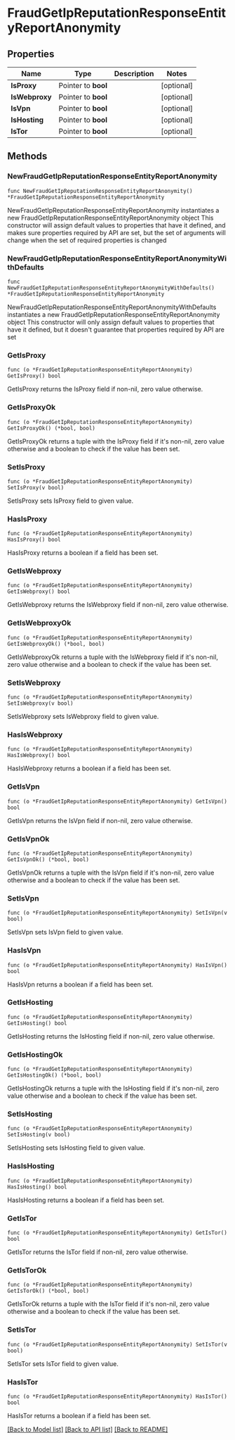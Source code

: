 # FraudGetIpReputationResponseEntityReportAnonymity

## Properties

Name | Type | Description | Notes
------------ | ------------- | ------------- | -------------
**IsProxy** | Pointer to **bool** |  | [optional] 
**IsWebproxy** | Pointer to **bool** |  | [optional] 
**IsVpn** | Pointer to **bool** |  | [optional] 
**IsHosting** | Pointer to **bool** |  | [optional] 
**IsTor** | Pointer to **bool** |  | [optional] 

## Methods

### NewFraudGetIpReputationResponseEntityReportAnonymity

`func NewFraudGetIpReputationResponseEntityReportAnonymity() *FraudGetIpReputationResponseEntityReportAnonymity`

NewFraudGetIpReputationResponseEntityReportAnonymity instantiates a new FraudGetIpReputationResponseEntityReportAnonymity object
This constructor will assign default values to properties that have it defined,
and makes sure properties required by API are set, but the set of arguments
will change when the set of required properties is changed

### NewFraudGetIpReputationResponseEntityReportAnonymityWithDefaults

`func NewFraudGetIpReputationResponseEntityReportAnonymityWithDefaults() *FraudGetIpReputationResponseEntityReportAnonymity`

NewFraudGetIpReputationResponseEntityReportAnonymityWithDefaults instantiates a new FraudGetIpReputationResponseEntityReportAnonymity object
This constructor will only assign default values to properties that have it defined,
but it doesn't guarantee that properties required by API are set

### GetIsProxy

`func (o *FraudGetIpReputationResponseEntityReportAnonymity) GetIsProxy() bool`

GetIsProxy returns the IsProxy field if non-nil, zero value otherwise.

### GetIsProxyOk

`func (o *FraudGetIpReputationResponseEntityReportAnonymity) GetIsProxyOk() (*bool, bool)`

GetIsProxyOk returns a tuple with the IsProxy field if it's non-nil, zero value otherwise
and a boolean to check if the value has been set.

### SetIsProxy

`func (o *FraudGetIpReputationResponseEntityReportAnonymity) SetIsProxy(v bool)`

SetIsProxy sets IsProxy field to given value.

### HasIsProxy

`func (o *FraudGetIpReputationResponseEntityReportAnonymity) HasIsProxy() bool`

HasIsProxy returns a boolean if a field has been set.

### GetIsWebproxy

`func (o *FraudGetIpReputationResponseEntityReportAnonymity) GetIsWebproxy() bool`

GetIsWebproxy returns the IsWebproxy field if non-nil, zero value otherwise.

### GetIsWebproxyOk

`func (o *FraudGetIpReputationResponseEntityReportAnonymity) GetIsWebproxyOk() (*bool, bool)`

GetIsWebproxyOk returns a tuple with the IsWebproxy field if it's non-nil, zero value otherwise
and a boolean to check if the value has been set.

### SetIsWebproxy

`func (o *FraudGetIpReputationResponseEntityReportAnonymity) SetIsWebproxy(v bool)`

SetIsWebproxy sets IsWebproxy field to given value.

### HasIsWebproxy

`func (o *FraudGetIpReputationResponseEntityReportAnonymity) HasIsWebproxy() bool`

HasIsWebproxy returns a boolean if a field has been set.

### GetIsVpn

`func (o *FraudGetIpReputationResponseEntityReportAnonymity) GetIsVpn() bool`

GetIsVpn returns the IsVpn field if non-nil, zero value otherwise.

### GetIsVpnOk

`func (o *FraudGetIpReputationResponseEntityReportAnonymity) GetIsVpnOk() (*bool, bool)`

GetIsVpnOk returns a tuple with the IsVpn field if it's non-nil, zero value otherwise
and a boolean to check if the value has been set.

### SetIsVpn

`func (o *FraudGetIpReputationResponseEntityReportAnonymity) SetIsVpn(v bool)`

SetIsVpn sets IsVpn field to given value.

### HasIsVpn

`func (o *FraudGetIpReputationResponseEntityReportAnonymity) HasIsVpn() bool`

HasIsVpn returns a boolean if a field has been set.

### GetIsHosting

`func (o *FraudGetIpReputationResponseEntityReportAnonymity) GetIsHosting() bool`

GetIsHosting returns the IsHosting field if non-nil, zero value otherwise.

### GetIsHostingOk

`func (o *FraudGetIpReputationResponseEntityReportAnonymity) GetIsHostingOk() (*bool, bool)`

GetIsHostingOk returns a tuple with the IsHosting field if it's non-nil, zero value otherwise
and a boolean to check if the value has been set.

### SetIsHosting

`func (o *FraudGetIpReputationResponseEntityReportAnonymity) SetIsHosting(v bool)`

SetIsHosting sets IsHosting field to given value.

### HasIsHosting

`func (o *FraudGetIpReputationResponseEntityReportAnonymity) HasIsHosting() bool`

HasIsHosting returns a boolean if a field has been set.

### GetIsTor

`func (o *FraudGetIpReputationResponseEntityReportAnonymity) GetIsTor() bool`

GetIsTor returns the IsTor field if non-nil, zero value otherwise.

### GetIsTorOk

`func (o *FraudGetIpReputationResponseEntityReportAnonymity) GetIsTorOk() (*bool, bool)`

GetIsTorOk returns a tuple with the IsTor field if it's non-nil, zero value otherwise
and a boolean to check if the value has been set.

### SetIsTor

`func (o *FraudGetIpReputationResponseEntityReportAnonymity) SetIsTor(v bool)`

SetIsTor sets IsTor field to given value.

### HasIsTor

`func (o *FraudGetIpReputationResponseEntityReportAnonymity) HasIsTor() bool`

HasIsTor returns a boolean if a field has been set.


[[Back to Model list]](../README.md#documentation-for-models) [[Back to API list]](../README.md#documentation-for-api-endpoints) [[Back to README]](../README.md)



